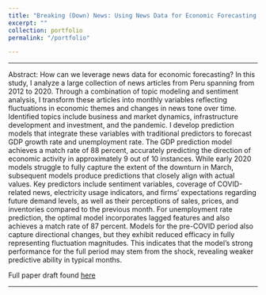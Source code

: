 ```yaml
---
title: "Breaking (Down) News: Using News Data for Economic Forecasting in Peru"
excerpt: ""
collection: portfolio
permalink: "/portfolio"

---
```


---

Abstract: How can we leverage news data for economic forecasting? In this study, I analyze a large collection of news articles from Peru spanning from 2012 to 2020. Through a combination of topic modeling and sentiment analysis, I transform these articles into monthly variables reflecting fluctuations in economic themes and changes in news tone over time. Identified topics include business and market dynamics, infrastructure development and investment, and the pandemic. I develop prediction models that integrate these variables with traditional predictors to forecast GDP growth rate and unemployment rate. The GDP prediction model achieves a match rate of 88 percent, accurately predicting the direction of economic activity in approximately 9 out of 10 instances. While early 2020 models struggle to fully capture the extent of the downturn in March, subsequent models produce predictions that closely align with actual values. Key predictors include sentiment variables, coverage of COVID-related news, electricity usage indicators, and firms’ expectations regarding future demand levels, as well as their perceptions of sales, prices, and inventories compared to the previous month. For unemployment rate prediction, the optimal model incorporates lagged features and also achieves a match rate of 87 percent. Models for the pre-COVID period also capture directional changes, but they exhibit reduced efficacy in fully representing fluctuation magnitudes. This indicates that the model’s strong performance for the full period may stem from the shock, revealing weaker predictive ability in typical months.

Full paper draft found [here](Colorism.pdf)

---
